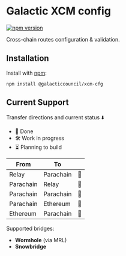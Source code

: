 # Galactic XCM config

[![npm version](https://img.shields.io/npm/v/@galacticcouncil/xcm-cfg.svg)](https://www.npmjs.com/package/@galacticcouncil/xcm-cfg)

Cross-chain routes configuration & validation.

## Installation

Install with [npm](https://www.npmjs.com/):

`npm install @galacticcouncil/xcm-cfg`

## Current Support

Transfer directions and current status ⬇️

- 🧪 Done
- 🛠 Work in progress
- ⏳ Planning to build

| From      | To        |     |
| --------- | --------- | --- |
| Relay     | Parachain | 🧪  |
| Parachain | Relay     | 🧪  |
| Parachain | Parachain | 🧪  |
| Parachain | Ethereum  | 🧪  |
| Ethereum  | Parachain | 🧪  |

Supported bridges:

- **Wormhole** (via MRL)
- **Snowbridge**
